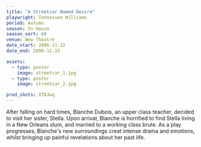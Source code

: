 ```yaml
---
title: "A Streetcar Named Desire"
playwright: Tennessee Williams
period: Autumn
season: In House
season_sort: 60
venue: New Theatre
date_start: 2006-11-22
date_end: 2006-11-25

assets:
  - type: poster
    image: streetcar_1.jpg
  - type: poster
    image: streetcar_2.jpg

prod_shots: XT8Jwq
---
```


After falling on hard times, Blanche Dubois, an upper class teacher, decided to visit her sister, Stella. Upon arrival, Blanche is horrified to find Stella living in a New Orleans slum, and married to a working class brute. As a play progresses, Blanche's new surroundings creat intense drama and emotions, whilst bringing up painful revelations about her past life.
